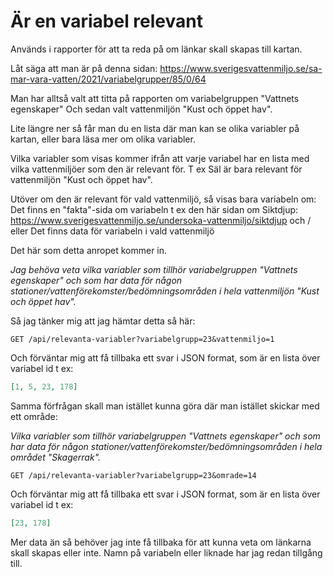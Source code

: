 # Är en variabel relevant
Används i rapporter för att ta reda på om länkar skall skapas till kartan.

Låt säga att man är på denna sidan: https://www.sverigesvattenmiljo.se/sa-mar-vara-vatten/2021/variabelgrupper/85/0/64

Man har alltså valt att titta på rapporten om variabelgruppen "Vattnets egenskaper"
Och sedan valt vattenmiljön "Kust och öppet hav".

Lite längre ner så får man du en lista där man kan se olika variabler på kartan, eller bara läsa mer om olika variabler.

Vilka variabler som visas kommer ifrån att varje variabel har en lista med vilka vattenmiljöer som den är relevant för.
T ex Säl är bara relevant för vattenmiljön "Kust och öppet hav".

Utöver om den är relevant för vald vattenmiljö, så visas bara variabeln om:
        Det finns en "fakta"-sida om variabeln t ex den här sidan om Siktdjup: https://www.sverigesvattenmiljo.se/undersoka-vattenmiljo/siktdjup
    och / eller
        Det finns data för variabeln i vald vattenmiljö

Det här som detta anropet kommer in.

_Jag behöva veta vilka variabler som tillhör variabelgruppen "Vattnets egenskaper" och som har data för någon stationer/vattenförekomster/bedömningsområden i hela vattenmiljön "Kust och öppet hav"._

Så jag tänker mig att jag hämtar detta så här:
````http request
GET /api/relevanta-variabler?variabelgrupp=23&vattenmiljo=1
````
Och förväntar mig att få tillbaka ett svar i JSON format, som är en lista över variabel id t ex:
````json
[1, 5, 23, 178]
````

Samma förfrågan skall man istället kunna göra där man istället skickar med ett område:

_Vilka variabler som tillhör variabelgruppen "Vattnets egenskaper" och som har data för någon stationer/vattenförekomster/bedömningsområden i hela området "Skagerrak"._

````http request
GET /api/relevanta-variabler?variabelgrupp=23&omrade=14
````
Och förväntar mig att få tillbaka ett svar i JSON format, som är en lista över variabel id t ex:
````json
[23, 178]
````

Mer data än så behöver jag inte få tillbaka för att kunna veta om länkarna skall skapas eller inte.
Namn på variabeln eller liknade har jag redan tillgång till.
